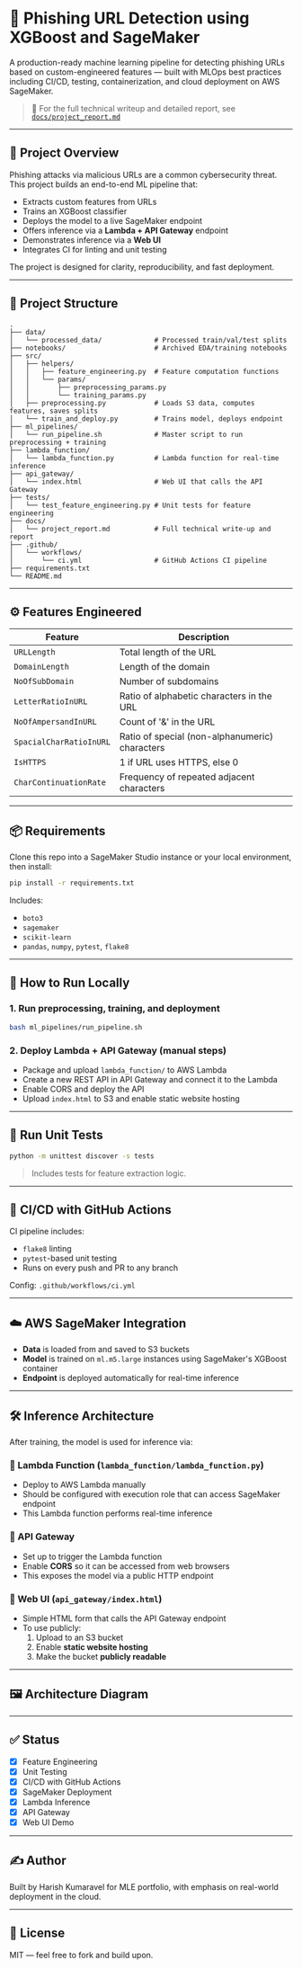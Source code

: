 # 🚀 Phishing URL Detection using XGBoost and SageMaker

A production-ready machine learning pipeline for detecting phishing URLs based on custom-engineered features — built with MLOps best practices including CI/CD, testing, containerization, and cloud deployment on AWS SageMaker.

> 📄 For the full technical writeup and detailed report, see [`docs/project_report.md`](docs/project_report.md)

---

## 🧠 Project Overview

Phishing attacks via malicious URLs are a common cybersecurity threat. This project builds an end-to-end ML pipeline that:

- Extracts custom features from URLs
- Trains an XGBoost classifier
- Deploys the model to a live SageMaker endpoint
- Offers inference via a **Lambda + API Gateway** endpoint
- Demonstrates inference via a **Web UI**
- Integrates CI for linting and unit testing

The project is designed for clarity, reproducibility, and fast deployment.

---

## 📁 Project Structure

```
.
├── data/
│   └── processed_data/             # Processed train/val/test splits
├── notebooks/                      # Archived EDA/training notebooks
├── src/
│   ├── helpers/
│   │   ├── feature_engineering.py  # Feature computation functions
│   │   └── params/
│   │       ├── preprocessing_params.py
│   │       └── training_params.py
│   ├── preprocessing.py            # Loads S3 data, computes features, saves splits
│   └── train_and_deploy.py         # Trains model, deploys endpoint
├── ml_pipelines/
│   └── run_pipeline.sh             # Master script to run preprocessing + training
├── lambda_function/
│   └── lambda_function.py          # Lambda function for real-time inference
├── api_gateway/
│   └── index.html                  # Web UI that calls the API Gateway
├── tests/
│   └── test_feature_engineering.py # Unit tests for feature engineering
├── docs/
│   └── project_report.md           # Full technical write-up and report
├── .github/
│   └── workflows/
│       └── ci.yml                  # GitHub Actions CI pipeline
├── requirements.txt
└── README.md
```

---

## ⚙️ Features Engineered

| Feature | Description |
|--------|-------------|
| `URLLength` | Total length of the URL |
| `DomainLength` | Length of the domain |
| `NoOfSubDomain` | Number of subdomains |
| `LetterRatioInURL` | Ratio of alphabetic characters in the URL |
| `NoOfAmpersandInURL` | Count of '&' in the URL |
| `SpacialCharRatioInURL` | Ratio of special (non-alphanumeric) characters |
| `IsHTTPS` | 1 if URL uses HTTPS, else 0 |
| `CharContinuationRate` | Frequency of repeated adjacent characters |

---

## 📦 Requirements

Clone this repo into a SageMaker Studio instance or your local environment, then install:

```bash
pip install -r requirements.txt
```

Includes:
- `boto3`
- `sagemaker`
- `scikit-learn`
- `pandas`, `numpy`, `pytest`, `flake8`

---

## 🧾 How to Run Locally

### 1. Run preprocessing, training, and deployment
```bash
bash ml_pipelines/run_pipeline.sh
```

### 2. Deploy Lambda + API Gateway (manual steps)
- Package and upload `lambda_function/` to AWS Lambda
- Create a new REST API in API Gateway and connect it to the Lambda
- Enable CORS and deploy the API
- Upload `index.html` to S3 and enable static website hosting

---

## 🧪 Run Unit Tests

```bash
python -m unittest discover -s tests
```

> Includes tests for feature extraction logic.

---

## 🔁 CI/CD with GitHub Actions

CI pipeline includes:
- `flake8` linting
- `pytest`-based unit testing
- Runs on every push and PR to any branch

Config: `.github/workflows/ci.yml`

---

## ☁️ AWS SageMaker Integration

- **Data** is loaded from and saved to S3 buckets
- **Model** is trained on `ml.m5.large` instances using SageMaker's XGBoost container
- **Endpoint** is deployed automatically for real-time inference

---

## 🛠️ Inference Architecture

After training, the model is used for inference via:

### 🔹 Lambda Function (`lambda_function/lambda_function.py`)
- Deploy to AWS Lambda manually
- Should be configured with execution role that can access SageMaker endpoint
- This Lambda function performs real-time inference

### 🔹 API Gateway
- Set up to trigger the Lambda function
- Enable **CORS** so it can be accessed from web browsers
- This exposes the model via a public HTTP endpoint

### 🔹 Web UI (`api_gateway/index.html`)
- Simple HTML form that calls the API Gateway endpoint
- To use publicly:
  1. Upload to an S3 bucket
  2. Enable **static website hosting**
  3. Make the bucket **publicly readable**

---

## 🖼️ Architecture Diagram

<!-- Insert system architecture diagram here -->

---

## ✅ Status

- [x] Feature Engineering
- [x] Unit Testing
- [x] CI/CD with GitHub Actions
- [x] SageMaker Deployment
- [x] Lambda Inference
- [x] API Gateway
- [x] Web UI Demo

---

## ✍️ Author

Built by Harish Kumaravel for MLE portfolio, with emphasis on real-world deployment in the cloud.

---

## 🚀 License

MIT — feel free to fork and build upon.